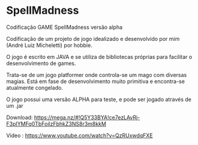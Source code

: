 # SpellMadness
Codificação GAME SpellMadness versão alpha

Codificação de um projeto de jogo idealizado e desenvolvido por mim (André Luiz Micheletti) por hobbie.

O jogo é escrito em JAVA e se utiliza de bibliotecas próprias para facilitar o desenvolvimento de games.

Trata-se de um jogo platformer onde controla-se um mago com diversas magias. Está em fase de desenvolvimento muito
primitiva e encontra-se atualmente congelado.

O jogo possui uma versão ALPHA para teste, e pode ser jogado através de um .jar

Download: https://mega.nz/#!Q5Y33BYA!ce7ezLAvRj-F3pIYMFq0TbFoilzFbhkZ3NS8r3m8kkM

Video : https://www.youtube.com/watch?v=QzRUxwdqFXE
